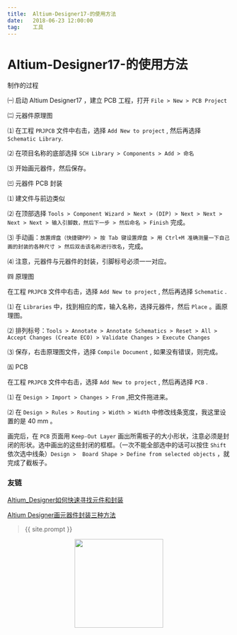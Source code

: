 ```yaml
---            
title:  Altium-Designer17-的使用方法
date:   2018-06-23 12:00:00
tag:    工具
---
```

# Altium-Designer17-的使用方法


制作的过程

㈠ 启动 Altium Designer17 ，建立 PCB 工程，打开 `File > New > PCB Project`

㈡ 元器件原理图

⑴ 在工程 `PRJPCB` 文件中右击，选择 `Add New to project` , 然后再选择 `Schematic Library`.

⑵ 在项目名称的底部选择 `SCH Library > Components > Add > 命名`

⑶ 开始画元器件，然后保存。

㈢ 元器件 PCB 封装

⑴ 建文件与前边类似

⑵ 在顶部选择 `Tools > Component Wizard > Next > (DIP) > Next > Next > Next > Next > 输入引脚数，然后下一步 > 然后命名 > Finish` 完成。

⑶ 手动画：`放置焊盘（快捷键PP）> 按 Tab 键设置焊盘 > 用 Ctrl+M 准确测量一下自己画的封装的各种尺寸 > 然后双击该名称进行改名`，完成。

⑷ 注意，元器件与元器件的封装，引脚标号必须一一对应。

㈣ 原理图

在工程 `PRJPCB` 文件中右击，选择 `Add New to project` , 然后再选择 `Schematic` .

⑴ 在 `Libraries` 中，找到相应的库，输入名称，选择元器件，然后 `Place` 。画原理图。

⑵ 排列标号：`Tools > Annotate > Annotate Schematics > Reset > All > Accept Changes (Create ECO) > Validate Changes > Execute Changes`

⑶ 保存，右击原理图文件，选择 `Compile Document` , 如果没有错误，则完成。

㈤ PCB

在工程 `PRJPCB` 文件中右击，选择 `Add New to project` , 然后再选择 `PCB` .

⑴ 在 `Design > Import > Changes > From` ,把文件拖进来。

⑵ 在 `Design > Rules > Routing > Width > Width` 中修改线条宽度，我这里设置的是 40 mm 。

画完后，在 `PCB` 页面用 `Keep-Out Layer` 画出所需板子的大小形状，注意必须是封闭的形状。选中画出的这些封闭的框框。（一次不能全部选中的话可以按住 `Shift` 依次选中线条）`Design >  Board Shape > Define from selected objects` ，就完成了截板子。

### 友链

<a href="https://blog.csdn.net/kobesdu/article/details/17961143">Altium_Designer如何快速寻找元件和封装</a>

<a href="https://blog.csdn.net/android_lover2014/article/details/55006789">Altium Designer画元器件封装三种方法</a>

> {{ site.prompt }}

<div  align="center">
<img src="https://rengui520.github.io/images/wechart.jpg" width = "200" height = "200"/>